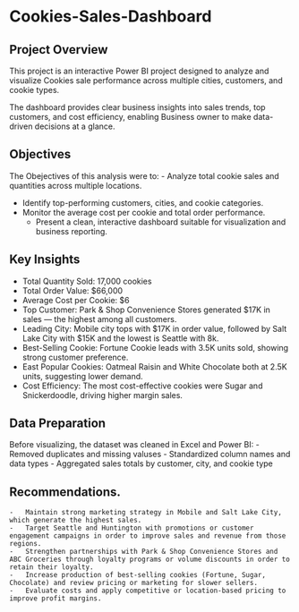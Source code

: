 # Cookies-Sales-Dashboard

## Project Overview

This project is an interactive Power BI project designed to analyze and visualize Cookies sale performance across multiple cities, customers, and cookie types.

The dashboard provides clear business insights into sales trends, top customers, and cost efficiency, enabling Business owner to make data-driven decisions at a glance.


## Objectives
The Obejectives of this analysis were to:
	- Analyze total cookie sales and quantities across multiple locations.
  - Identify top-performing customers, cities, and cookie categories.
  - Monitor the average cost per cookie and total order performance.
	- Present a clean, interactive dashboard suitable for visualization and business reporting.

  ## Key Insights

 - Total Quantity Sold: 17,000 cookies
 - Total Order Value: $66,000
 - Average Cost per Cookie: $6
 - Top Customer: Park & Shop Convenience Stores generated $17K in sales — the highest among all customers.
 - Leading City: Mobile city tops with $17K in order value, followed by Salt Lake City with $15K and the lowest is Seattle with 8k.
 - Best-Selling Cookie: Fortune Cookie leads with 3.5K units sold, showing strong customer preference.
 - East Popular Cookies: Oatmeal Raisin and White Chocolate both at 2.5K units, suggesting lower demand.
 - Cost Efficiency: The most cost-effective cookies were Sugar and Snickerdoodle, driving higher margin sales.

  ## Data Preparation

Before visualizing, the dataset was cleaned in Excel and Power BI:
	-	Removed duplicates and missing valuses
	-	Standardized column names and data types
	-	Aggregated sales totals by customer, city, and cookie type

  ## Recommendations.
	-	Maintain strong marketing strategy in Mobile and Salt Lake City, which generate the highest sales.
	-	Target Seattle and Huntington with promotions or customer engagement campaigns in order to improve sales and revenue from those regions.
	-	Strengthen partnerships with Park & Shop Convenience Stores and ABC Groceries through loyalty programs or volume discounts in order to retain their loyalty.
	-	Increase production of best-selling cookies (Fortune, Sugar, Chocolate) and review pricing or marketing for slower sellers.
	-	Evaluate costs and apply competitive or location-based pricing to improve profit margins.



